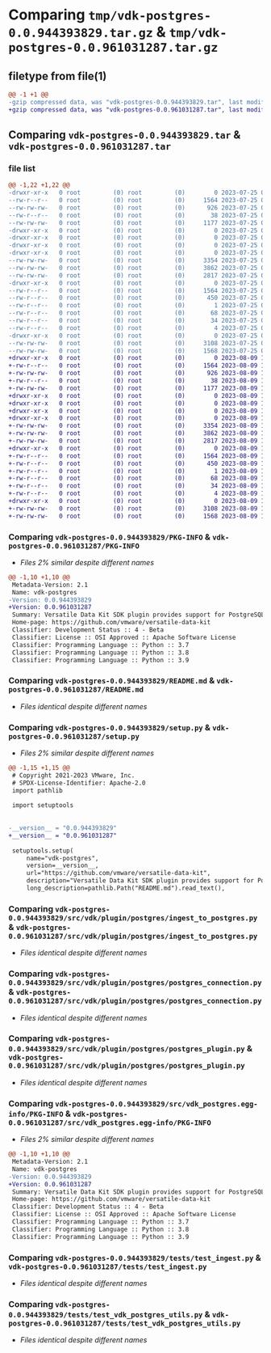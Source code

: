 # Comparing `tmp/vdk-postgres-0.0.944393829.tar.gz` & `tmp/vdk-postgres-0.0.961031287.tar.gz`

## filetype from file(1)

```diff
@@ -1 +1 @@
-gzip compressed data, was "vdk-postgres-0.0.944393829.tar", last modified: Tue Jul 25 09:00:58 2023, max compression
+gzip compressed data, was "vdk-postgres-0.0.961031287.tar", last modified: Wed Aug  9 16:25:59 2023, max compression
```

## Comparing `vdk-postgres-0.0.944393829.tar` & `vdk-postgres-0.0.961031287.tar`

### file list

```diff
@@ -1,22 +1,22 @@
-drwxr-xr-x   0 root         (0) root         (0)        0 2023-07-25 09:00:58.910925 vdk-postgres-0.0.944393829/
--rw-r--r--   0 root         (0) root         (0)     1564 2023-07-25 09:00:58.906925 vdk-postgres-0.0.944393829/PKG-INFO
--rw-rw-rw-   0 root         (0) root         (0)      926 2023-07-25 09:00:43.000000 vdk-postgres-0.0.944393829/README.md
--rw-r--r--   0 root         (0) root         (0)       38 2023-07-25 09:00:58.910925 vdk-postgres-0.0.944393829/setup.cfg
--rw-rw-rw-   0 root         (0) root         (0)     1177 2023-07-25 09:00:47.000000 vdk-postgres-0.0.944393829/setup.py
-drwxr-xr-x   0 root         (0) root         (0)        0 2023-07-25 09:00:58.902925 vdk-postgres-0.0.944393829/src/
-drwxr-xr-x   0 root         (0) root         (0)        0 2023-07-25 09:00:58.902925 vdk-postgres-0.0.944393829/src/vdk/
-drwxr-xr-x   0 root         (0) root         (0)        0 2023-07-25 09:00:58.902925 vdk-postgres-0.0.944393829/src/vdk/plugin/
-drwxr-xr-x   0 root         (0) root         (0)        0 2023-07-25 09:00:58.906925 vdk-postgres-0.0.944393829/src/vdk/plugin/postgres/
--rw-rw-rw-   0 root         (0) root         (0)     3354 2023-07-25 09:00:43.000000 vdk-postgres-0.0.944393829/src/vdk/plugin/postgres/ingest_to_postgres.py
--rw-rw-rw-   0 root         (0) root         (0)     3862 2023-07-25 09:00:43.000000 vdk-postgres-0.0.944393829/src/vdk/plugin/postgres/postgres_connection.py
--rw-rw-rw-   0 root         (0) root         (0)     2817 2023-07-25 09:00:43.000000 vdk-postgres-0.0.944393829/src/vdk/plugin/postgres/postgres_plugin.py
-drwxr-xr-x   0 root         (0) root         (0)        0 2023-07-25 09:00:58.906925 vdk-postgres-0.0.944393829/src/vdk_postgres.egg-info/
--rw-r--r--   0 root         (0) root         (0)     1564 2023-07-25 09:00:58.000000 vdk-postgres-0.0.944393829/src/vdk_postgres.egg-info/PKG-INFO
--rw-r--r--   0 root         (0) root         (0)      450 2023-07-25 09:00:58.000000 vdk-postgres-0.0.944393829/src/vdk_postgres.egg-info/SOURCES.txt
--rw-r--r--   0 root         (0) root         (0)        1 2023-07-25 09:00:58.000000 vdk-postgres-0.0.944393829/src/vdk_postgres.egg-info/dependency_links.txt
--rw-r--r--   0 root         (0) root         (0)       68 2023-07-25 09:00:58.000000 vdk-postgres-0.0.944393829/src/vdk_postgres.egg-info/entry_points.txt
--rw-r--r--   0 root         (0) root         (0)       34 2023-07-25 09:00:58.000000 vdk-postgres-0.0.944393829/src/vdk_postgres.egg-info/requires.txt
--rw-r--r--   0 root         (0) root         (0)        4 2023-07-25 09:00:58.000000 vdk-postgres-0.0.944393829/src/vdk_postgres.egg-info/top_level.txt
-drwxr-xr-x   0 root         (0) root         (0)        0 2023-07-25 09:00:58.906925 vdk-postgres-0.0.944393829/tests/
--rw-rw-rw-   0 root         (0) root         (0)     3108 2023-07-25 09:00:43.000000 vdk-postgres-0.0.944393829/tests/test_ingest.py
--rw-rw-rw-   0 root         (0) root         (0)     1568 2023-07-25 09:00:43.000000 vdk-postgres-0.0.944393829/tests/test_vdk_postgres_utils.py
+drwxr-xr-x   0 root         (0) root         (0)        0 2023-08-09 16:25:59.855979 vdk-postgres-0.0.961031287/
+-rw-r--r--   0 root         (0) root         (0)     1564 2023-08-09 16:25:59.855979 vdk-postgres-0.0.961031287/PKG-INFO
+-rw-rw-rw-   0 root         (0) root         (0)      926 2023-08-09 16:25:42.000000 vdk-postgres-0.0.961031287/README.md
+-rw-r--r--   0 root         (0) root         (0)       38 2023-08-09 16:25:59.855979 vdk-postgres-0.0.961031287/setup.cfg
+-rw-rw-rw-   0 root         (0) root         (0)     1177 2023-08-09 16:25:47.000000 vdk-postgres-0.0.961031287/setup.py
+drwxr-xr-x   0 root         (0) root         (0)        0 2023-08-09 16:25:59.851979 vdk-postgres-0.0.961031287/src/
+drwxr-xr-x   0 root         (0) root         (0)        0 2023-08-09 16:25:59.851979 vdk-postgres-0.0.961031287/src/vdk/
+drwxr-xr-x   0 root         (0) root         (0)        0 2023-08-09 16:25:59.851979 vdk-postgres-0.0.961031287/src/vdk/plugin/
+drwxr-xr-x   0 root         (0) root         (0)        0 2023-08-09 16:25:59.851979 vdk-postgres-0.0.961031287/src/vdk/plugin/postgres/
+-rw-rw-rw-   0 root         (0) root         (0)     3354 2023-08-09 16:25:42.000000 vdk-postgres-0.0.961031287/src/vdk/plugin/postgres/ingest_to_postgres.py
+-rw-rw-rw-   0 root         (0) root         (0)     3862 2023-08-09 16:25:42.000000 vdk-postgres-0.0.961031287/src/vdk/plugin/postgres/postgres_connection.py
+-rw-rw-rw-   0 root         (0) root         (0)     2817 2023-08-09 16:25:42.000000 vdk-postgres-0.0.961031287/src/vdk/plugin/postgres/postgres_plugin.py
+drwxr-xr-x   0 root         (0) root         (0)        0 2023-08-09 16:25:59.855979 vdk-postgres-0.0.961031287/src/vdk_postgres.egg-info/
+-rw-r--r--   0 root         (0) root         (0)     1564 2023-08-09 16:25:59.000000 vdk-postgres-0.0.961031287/src/vdk_postgres.egg-info/PKG-INFO
+-rw-r--r--   0 root         (0) root         (0)      450 2023-08-09 16:25:59.000000 vdk-postgres-0.0.961031287/src/vdk_postgres.egg-info/SOURCES.txt
+-rw-r--r--   0 root         (0) root         (0)        1 2023-08-09 16:25:59.000000 vdk-postgres-0.0.961031287/src/vdk_postgres.egg-info/dependency_links.txt
+-rw-r--r--   0 root         (0) root         (0)       68 2023-08-09 16:25:59.000000 vdk-postgres-0.0.961031287/src/vdk_postgres.egg-info/entry_points.txt
+-rw-r--r--   0 root         (0) root         (0)       34 2023-08-09 16:25:59.000000 vdk-postgres-0.0.961031287/src/vdk_postgres.egg-info/requires.txt
+-rw-r--r--   0 root         (0) root         (0)        4 2023-08-09 16:25:59.000000 vdk-postgres-0.0.961031287/src/vdk_postgres.egg-info/top_level.txt
+drwxr-xr-x   0 root         (0) root         (0)        0 2023-08-09 16:25:59.855979 vdk-postgres-0.0.961031287/tests/
+-rw-rw-rw-   0 root         (0) root         (0)     3108 2023-08-09 16:25:42.000000 vdk-postgres-0.0.961031287/tests/test_ingest.py
+-rw-rw-rw-   0 root         (0) root         (0)     1568 2023-08-09 16:25:42.000000 vdk-postgres-0.0.961031287/tests/test_vdk_postgres_utils.py
```

### Comparing `vdk-postgres-0.0.944393829/PKG-INFO` & `vdk-postgres-0.0.961031287/PKG-INFO`

 * *Files 2% similar despite different names*

```diff
@@ -1,10 +1,10 @@
 Metadata-Version: 2.1
 Name: vdk-postgres
-Version: 0.0.944393829
+Version: 0.0.961031287
 Summary: Versatile Data Kit SDK plugin provides support for PostgreSQL database and postgres transformation templates.
 Home-page: https://github.com/vmware/versatile-data-kit
 Classifier: Development Status :: 4 - Beta
 Classifier: License :: OSI Approved :: Apache Software License
 Classifier: Programming Language :: Python :: 3.7
 Classifier: Programming Language :: Python :: 3.8
 Classifier: Programming Language :: Python :: 3.9
```

### Comparing `vdk-postgres-0.0.944393829/README.md` & `vdk-postgres-0.0.961031287/README.md`

 * *Files identical despite different names*

### Comparing `vdk-postgres-0.0.944393829/setup.py` & `vdk-postgres-0.0.961031287/setup.py`

 * *Files 2% similar despite different names*

```diff
@@ -1,15 +1,15 @@
 # Copyright 2021-2023 VMware, Inc.
 # SPDX-License-Identifier: Apache-2.0
 import pathlib
 
 import setuptools
 
 
-__version__ = "0.0.944393829"
+__version__ = "0.0.961031287"
 
 setuptools.setup(
     name="vdk-postgres",
     version=__version__,
     url="https://github.com/vmware/versatile-data-kit",
     description="Versatile Data Kit SDK plugin provides support for PostgreSQL database and postgres transformation templates.",
     long_description=pathlib.Path("README.md").read_text(),
```

### Comparing `vdk-postgres-0.0.944393829/src/vdk/plugin/postgres/ingest_to_postgres.py` & `vdk-postgres-0.0.961031287/src/vdk/plugin/postgres/ingest_to_postgres.py`

 * *Files identical despite different names*

### Comparing `vdk-postgres-0.0.944393829/src/vdk/plugin/postgres/postgres_connection.py` & `vdk-postgres-0.0.961031287/src/vdk/plugin/postgres/postgres_connection.py`

 * *Files identical despite different names*

### Comparing `vdk-postgres-0.0.944393829/src/vdk/plugin/postgres/postgres_plugin.py` & `vdk-postgres-0.0.961031287/src/vdk/plugin/postgres/postgres_plugin.py`

 * *Files identical despite different names*

### Comparing `vdk-postgres-0.0.944393829/src/vdk_postgres.egg-info/PKG-INFO` & `vdk-postgres-0.0.961031287/src/vdk_postgres.egg-info/PKG-INFO`

 * *Files 2% similar despite different names*

```diff
@@ -1,10 +1,10 @@
 Metadata-Version: 2.1
 Name: vdk-postgres
-Version: 0.0.944393829
+Version: 0.0.961031287
 Summary: Versatile Data Kit SDK plugin provides support for PostgreSQL database and postgres transformation templates.
 Home-page: https://github.com/vmware/versatile-data-kit
 Classifier: Development Status :: 4 - Beta
 Classifier: License :: OSI Approved :: Apache Software License
 Classifier: Programming Language :: Python :: 3.7
 Classifier: Programming Language :: Python :: 3.8
 Classifier: Programming Language :: Python :: 3.9
```

### Comparing `vdk-postgres-0.0.944393829/tests/test_ingest.py` & `vdk-postgres-0.0.961031287/tests/test_ingest.py`

 * *Files identical despite different names*

### Comparing `vdk-postgres-0.0.944393829/tests/test_vdk_postgres_utils.py` & `vdk-postgres-0.0.961031287/tests/test_vdk_postgres_utils.py`

 * *Files identical despite different names*

